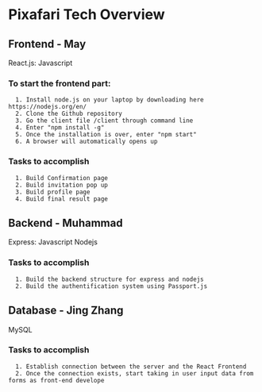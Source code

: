 # Pixafari Tech Overview 

## Frontend - May

React.js: Javascript

### To start the frontend part:

      1. Install node.js on your laptop by downloading here https://nodejs.org/en/
      2. Clone the Github repository
      3. Go the client file /client through command line
      4. Enter "npm install -g"
      5. Once the installation is over, enter "npm start"
      6. A browser will automatically opens up

### Tasks to accomplish

      1. Build Confirmation page
      2. Build invitation pop up
      3. Build profile page
      4. Build final result page

## Backend - Muhammad

Express: Javascript
Nodejs

### Tasks to accomplish

      1. Build the backend structure for express and nodejs
      2. Build the authentification system using Passport.js

## Database - Jing Zhang

MySQL

### Tasks to accomplish

      1. Establish connection between the server and the React Frontend
      2. Once the connection exists, start taking in user input data from forms as front-end develope
